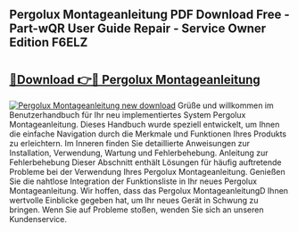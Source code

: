 ## Pergolux Montageanleitung PDF Download Free - Part-wQR User Guide Repair - Service Owner Edition F6ELZ

# <h2><a href="http://df79wkj.blite.top/?on=Pergolux+Montageanleitung">🔗Download 👉🔴 Pergolux Montageanleitung</a></h2>

[![Pergolux Montageanleitung new download](https://i.imgur.com/lujVjoI.png)](http://df79wkj.blite.top/?on=Pergolux+Montageanleitung)
Grüße und willkommen im Benutzerhandbuch für Ihr neu implementiertes System Pergolux Montageanleitung. Dieses Handbuch wurde speziell entwickelt, um Ihnen die einfache Navigation durch die Merkmale und Funktionen Ihres Produkts zu erleichtern. Im Inneren finden Sie detaillierte Anweisungen zur Installation, Verwendung, Wartung und Fehlerbehebung. Anleitung zur Fehlerbehebung Dieser Abschnitt enthält Lösungen für häufig auftretende Probleme bei der Verwendung Ihres Pergolux Montageanleitung. Genießen Sie die nahtlose Integration der Funktionsliste in Ihr neues Pergolux Montageanleitung. Wir hoffen, dass das Pergolux MontageanleitungD Ihnen wertvolle Einblicke gegeben hat, um Ihr neues Gerät in Schwung zu bringen. Wenn Sie auf Probleme stoßen, wenden Sie sich an unseren Kundenservice.
